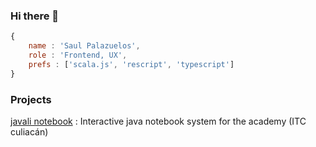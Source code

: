 ### Hi there 👋

```js
{
    name : 'Saul Palazuelos',
    role : 'Frontend, UX',
    prefs : ['scala.js', 'rescript', 'typescript']
}
```
### Projects

[javali notebook](https://www.youtube.com/watch?v=SmprxYB86mg) : Interactive java notebook system for the academy (ITC culiacán)
